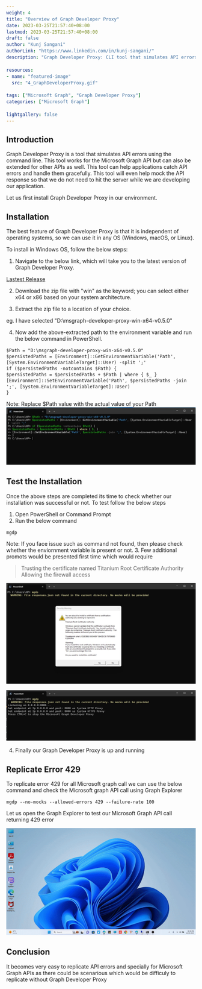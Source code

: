 ```yaml
---
weight: 4
title: "Overview of Graph Developer Proxy"
date: 2023-03-25T21:57:40+08:00
lastmod: 2023-03-25T21:57:40+08:00
draft: false
author: "Kunj Sangani"
authorLink: "https://www.linkedin.com/in/kunj-sangani/"
description: "Graph Developer Proxy: CLI tool that simulates API errors & mock responses for Microsoft Graph API. Facilitates error handling & app development."

resources:
- name: "featured-image"
  src: "4_GraphDeveloperProxy.gif"

tags: ["Microsoft Graph", "Graph Developer Proxy"]
categories: ["Microsoft Graph"]

lightgallery: false
---
```


Introduction
---------------------
Graph Developer Proxy is a tool that simulates API errors using the command line. This tool works for the Microsoft Graph API but can also be extended for other APIs as well. This tool can help applications catch API errors and handle them gracefully. This tool will even help mock the API response so that we do not need to hit the server while we are developing our application.

Let us first install Graph Developer Proxy in our environment.

Installation
---------------------
The best feature of Graph Developer Proxy is that it is independent of operating systems, so we can use it in any OS (Windows, macOS, or Linux).

To install in Windows OS, follow the below steps:

1. Navigate to the below link, which will take you to the latest version of Graph Developer Proxy.

[Lastest Release](https://github.com/microsoftgraph/msgraph-developer-proxy/releases/latest)

2. Download the zip file with "win" as the keyword; you can select either x64 or x86 based on your system architecture.

3. Extract the zip file to a location of your choice.

eg. I have selected "D:\msgraph-developer-proxy-win-x64-v0.5.0"

4. Now add the above-extracted path to the environment variable and run the below command in PowerShell.
```
$Path = "D:\msgraph-developer-proxy-win-x64-v0.5.0"  
$persistedPaths = [Environment]::GetEnvironmentVariable('Path', [System.EnvironmentVariableTarget]::User) -split ';'  
if ($persistedPaths -notcontains $Path) {  
$persistedPaths = $persistedPaths + $Path | where { $_ }  
[Environment]::SetEnvironmentVariable('Path', $persistedPaths -join ';', [System.EnvironmentVariableTarget]::User)  
}
```
Note: Replace $Path value with the actual value of your Path
![1_AddPath](1_AddPath.jpg)

Test the Installation
------------------------------
Once the above steps are completed its time to check whether our installation was successful or not. To test follow the below steps

1. Open PowerShell or Command Prompt
2. Run the below command
```
mgdp
```
Note: If you face issue such as command not found, then please check whether the enviornment variable is present or not.
3. Few additional promots would be presented first time which would require 
> Trusting the certificate named Titanium Root Certificate Authority
> Allowing the firewall access

![2_Certificate](2_Certificate.jpg)

![3_GraphDeveloperProxy.jpg](3_GraphDeveloperProxy.jpg)

4. Finally our Graph Developer Proxy is up and running

Replicate Error 429
------------------------
To replicate error 429 for all Microsoft graph call we can use the below command and check the Microsoft graph API call using Graph Explorer

```
mgdp --no-mocks --allowed-errors 429 --failure-rate 100
```
Let us open the Graph Explorer to test our Microsoft Graph API call returning 429 error

![4_GraphDeveloperProxy.gif](4_GraphDeveloperProxy.gif)

Conclusion
---------------
It becomes very easy to replicate API errors and specially for Microsoft Graph APIs as there could be scenarious which would be difficuly to replicate without Graph Developer Proxy